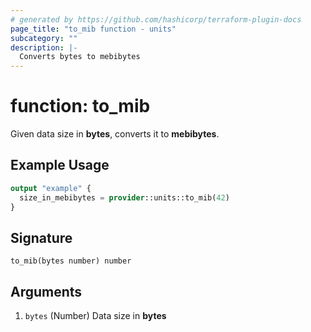 ```yaml
---
# generated by https://github.com/hashicorp/terraform-plugin-docs
page_title: "to_mib function - units"
subcategory: ""
description: |-
  Converts bytes to mebibytes
---
```


# function: to_mib

Given data size in **bytes**, converts it to **mebibytes**.

## Example Usage

```terraform
output "example" {
  size_in_mebibytes = provider::units::to_mib(42)
}
```

## Signature

<!-- signature generated by tfplugindocs -->
```text
to_mib(bytes number) number
```

## Arguments

<!-- arguments generated by tfplugindocs -->
1. `bytes` (Number) Data size in **bytes**


